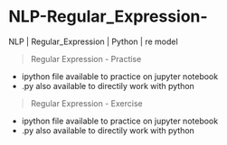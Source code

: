 # NLP-Regular_Expression-
NLP | Regular_Expression | Python | re model

> Regular Expression - Practise
  
  - ipython file available to practice on jupyter notebook
  - .py also available to directily work with python
  
> Regular Expression - Exercise

  - ipython file available to practice on jupyter notebook
  - .py also available to directily work with python
